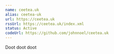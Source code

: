 ```yaml
---
name: ceetea.uk
alias: ceetea-uk
url: https://ceetea.uk
rssUrl: https://ceetea.uk/index.xml
status: Active
codeUrl: https://github.com/johnnoel/ceetea.uk
---
```


Doot doot doot
